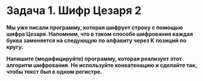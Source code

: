 # Задача 1. Шифр Цезаря 2
**Мы уже писали программу, которая шифрует строку с помощью шифра Цезаря. Напомним, что в таком способе шифрования каждая буква заменяется на следующую по алфавиту через K позиций по кругу.**

**Напишите (модифицируйте) программу, которая реализует этот алгоритм шифрования. Не используйте конкатенацию и сделайте так, чтобы текст был в одном регистре.**
